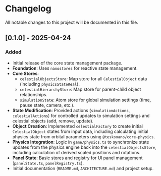 # Changelog

All notable changes to this project will be documented in this file.

## [0.1.0] - 2025-04-24

### Added

- Initial release of the core state management package.
- **Foundation**: Uses `nanostores` for reactive state management.
- **Core Stores**:
  - `celestialObjectsStore`: Map store for all `CelestialObject` data (including `physicsStateReal`).
  - `celestialHierarchyStore`: Map store for parent-child object relationships.
  - `simulationState`: Atom store for global simulation settings (time, pause state, camera, etc.).
- **State Modification**: Provided actions (`simulationActions`, `celestialActions`) for controlled updates to simulation settings and celestial objects (add, remove, update).
- **Object Creation**: Implemented `celestialFactory` to create initial `CelestialObject` states from input data, including calculating initial physics state from orbital parameters using `@teskooano/core-physics`.
- **Physics Integration**: Logic in `game/physics.ts` to synchronize state updates from the physics engine back into the `celestialObjectsStore`, including calculation of derived scaled positions and rotations.
- **Panel State**: Basic stores and registry for UI panel management (`panelState.ts`, `panelRegistry.ts`).
- Initial documentation (`README.md`, `ARCHITECTURE.md`) and project setup.
